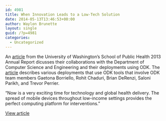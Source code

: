 ```yaml
---
id: 4981
title: When Innovation Leads to a Low-Tech Solution
date: 2014-05-13T13:46:53+00:00
author: Waylon Brunette
layout: single
guid: /?p=4981
categories:
  - Uncategorized
---
```

An [article](/assets/wp-content/uploads/2014/05/SPH_Annual_Report_2013_excerpt.pdf) from the University of Washington&#8217;s School of Public Health 2013 Annual Report dicusses their collaborations with the Department of Computer Science and Engineering and their deployments using ODK. The  [article](/assets/wp-content/uploads/2014/05/SPH_Annual_Report_2013_excerpt.pdf) describes various deployments that use ODK tools that involve ODK team members Gaetona Borriello, Rohit Chaduri, Brian DeRenzi, Saloni Parikh, and Trevor Perrier. 

&#8220;Now is a very exciting time for technology and global health delivery. The spread of mobile devices throughout low-income settings provides the perfect computing platform for interventions.&#8221;

[View article](/assets/wp-content/uploads/2014/05/SPH_Annual_Report_2013_excerpt.pdf)
